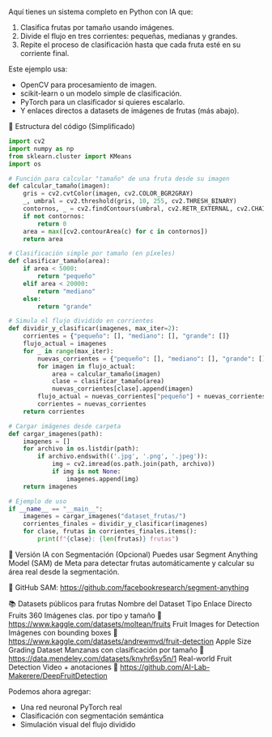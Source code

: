 Aquí tienes un sistema completo en Python con IA que:

1. Clasifica frutas por tamaño usando imágenes.
2. Divide el flujo en tres corrientes: pequeñas, medianas y grandes.
3. Repite el proceso de clasificación hasta que cada fruta esté en su corriente final.

Este ejemplo usa:

- OpenCV para procesamiento de imagen.
- scikit-learn o un modelo simple de clasificación.
- PyTorch para un clasificador si quieres escalarlo.
- Y enlaces directos a datasets de imágenes de frutas (más abajo).

🔧 Estructura del código (Simplificado)

```python
import cv2
import numpy as np
from sklearn.cluster import KMeans
import os

# Función para calcular "tamaño" de una fruta desde su imagen
def calcular_tamaño(imagen):
    gris = cv2.cvtColor(imagen, cv2.COLOR_BGR2GRAY)
    _, umbral = cv2.threshold(gris, 10, 255, cv2.THRESH_BINARY)
    contornos, _ = cv2.findContours(umbral, cv2.RETR_EXTERNAL, cv2.CHAIN_APPROX_SIMPLE)
    if not contornos:
        return 0
    area = max([cv2.contourArea(c) for c in contornos])
    return area

# Clasificación simple por tamaño (en píxeles)
def clasificar_tamaño(area):
    if area < 5000:
        return "pequeño"
    elif area < 20000:
        return "mediano"
    else:
        return "grande"

# Simula el flujo dividido en corrientes
def dividir_y_clasificar(imagenes, max_iter=2):
    corrientes = {"pequeño": [], "mediano": [], "grande": []}
    flujo_actual = imagenes
    for _ in range(max_iter):
        nuevas_corrientes = {"pequeño": [], "mediano": [], "grande": []}
        for imagen in flujo_actual:
            area = calcular_tamaño(imagen)
            clase = clasificar_tamaño(area)
            nuevas_corrientes[clase].append(imagen)
        flujo_actual = nuevas_corrientes["pequeño"] + nuevas_corrientes["mediano"] + nuevas_corrientes["grande"]
        corrientes = nuevas_corrientes
    return corrientes

# Cargar imágenes desde carpeta
def cargar_imagenes(path):
    imagenes = []
    for archivo in os.listdir(path):
        if archivo.endswith(('.jpg', '.png', '.jpeg')):
            img = cv2.imread(os.path.join(path, archivo))
            if img is not None:
                imagenes.append(img)
    return imagenes

# Ejemplo de uso
if __name__ == "__main__":
    imagenes = cargar_imagenes("dataset_frutas/")
    corrientes_finales = dividir_y_clasificar(imagenes)
    for clase, frutas in corrientes_finales.items():
        print(f"{clase}: {len(frutas)} frutas")


```

🧠 Versión IA con Segmentación (Opcional)
Puedes usar Segment Anything Model (SAM) de Meta para detectar frutas automáticamente y calcular su área real desde la segmentación.

🔗 GitHub SAM: https://github.com/facebookresearch/segment-anything



📚 Datasets públicos para frutas
Nombre del Dataset	Tipo	Enlace Directo
Fruits 360	Imágenes clas. por tipo y tamaño	🔗 https://www.kaggle.com/datasets/moltean/fruits
Fruit Images for Detection	Imágenes con bounding boxes	🔗 https://www.kaggle.com/datasets/andrewmvd/fruit-detection
Apple Size Grading Dataset	Manzanas con clasificación por tamaño	🔗 https://data.mendeley.com/datasets/knvhr6sv5n/1
Real-world Fruit Detection	Video + anotaciones	🔗 https://github.com/AI-Lab-Makerere/DeepFruitDetection

Podemos ahora agregar:
- Una red neuronal PyTorch real
- Clasificación con segmentación semántica
- Simulación visual del flujo dividido










